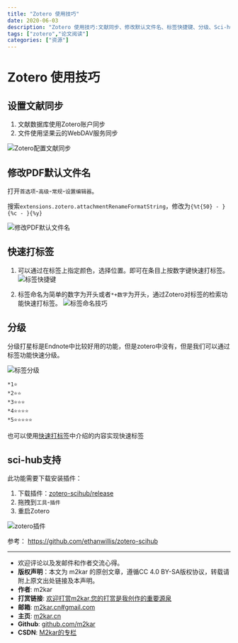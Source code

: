 ```yaml
---
title: "Zotero 使用技巧"
date: 2020-06-03
description: "Zotero 使用技巧:文献同步、修改默认文件名、标签快捷键、分级、Sci-hub支持"
tags: ["zotero","论文阅读"]
categories: ["资源"]
---
```


# Zotero 使用技巧

## 设置文献同步

1. 文献数据库使用Zotero账户同步
2. 文件使用坚果云的WebDAV服务同步

![Zotero配置文献同步](https://cdn.jsdelivr.net/gh/m2kar/bucket/img/20200603112907.png)

## 修改PDF默认文件名

打开`首选项`-`高级`-`常规`-`设置编辑器`。

搜索`extensions.zotero.attachmentRenameFormatString`，修改为`{%t{50} - }{%c - }{%y}`

![修改PDF默认文件名](https://cdn.jsdelivr.net/gh/m2kar/bucket/img/20200603113221.png)

## 快速打标签
1. 可以通过在标签上指定颜色，选择位置。即可在条目上按数字键快速打标签。
![标签快捷键](https://cdn.jsdelivr.net/gh/m2kar/bucket/img/20200603113627.png)

2. 标签命名为简单的数字为开头或者`*+数字`为开头，通过Zotero对标签的检索功能快速打标签。
![标签命名技巧](https://cdn.jsdelivr.net/gh/m2kar/bucket/img/20200603113830.png)

## 分级
分级打星标是Endnote中比较好用的功能，但是zotero中没有，但是我们可以通过标签功能快速分级。

![标签分级](https://cdn.jsdelivr.net/gh/m2kar/bucket/img/20200603113939.png)

```
*1⭐
*2⭐⭐
*3⭐⭐⭐
*4⭐⭐⭐⭐
*5⭐⭐⭐⭐⭐
```
也可以使用[快速打标签](#快速打标签)中介绍的内容实现快速标签

## sci-hub支持

此功能需要下载安装插件：

1. 下载插件：[zotero-scihub/release](https://github.com/ethanwillis/zotero-scihub/releases)
2. 拖拽到`工具`-`插件`
3. 重启Zotero

![zotero插件](https://cdn.jsdelivr.net/gh/m2kar/bucket/img/20200603114800.png)

参考： https://github.com/ethanwillis/zotero-scihub


-------

- 欢迎评论以及发邮件和作者交流心得。
- **版权声明**：本文为 m2kar 的原创文章，遵循CC 4.0 BY-SA版权协议，转载请附上原文出处链接及本声明。
- **作者**: m2kar
- **打赏链接**: [欢迎打赏m2kar,您的打赏是我创作的重要源泉](http://m2kar-cn.mikecrm.com/wy97haW)
- **邮箱**: [m2kar.cn#gmail.com](mailto:m2kar.cn@gmail.com)
- **主页**: [m2kar.cn](https://m2kar.cn)
- **Github**: [github.com/m2kar](https://github.com/m2kar)
- **CSDN**: [M2kar的专栏](https://m2kar.blog.csdn.net)
